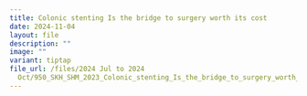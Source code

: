 ```yaml
---
title: Colonic stenting Is the bridge to surgery worth its cost
date: 2024-11-04
layout: file
description: ""
image: ""
variant: tiptap
file_url: /files/2024 Jul to 2024
  Oct/950_SKH_SHM_2023_Colonic_stenting_Is_the_bridge_to_surgery_worth_its_cost.pdf
---
```

